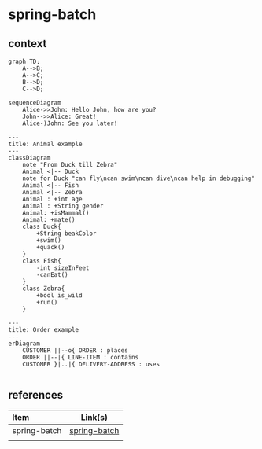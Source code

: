 # spring-batch

## context  


```mermaid
graph TD;
    A-->B;
    A-->C;
    B-->D;
    C-->D;
```



```mermaid
sequenceDiagram
    Alice->>John: Hello John, how are you?
    John-->>Alice: Great!
    Alice-)John: See you later!
```


```mermaid
---
title: Animal example
---
classDiagram
    note "From Duck till Zebra"
    Animal <|-- Duck
    note for Duck "can fly\ncan swim\ncan dive\ncan help in debugging"
    Animal <|-- Fish
    Animal <|-- Zebra
    Animal : +int age
    Animal : +String gender
    Animal: +isMammal()
    Animal: +mate()
    class Duck{
        +String beakColor
        +swim()
        +quack()
    }
    class Fish{
        -int sizeInFeet
        -canEat()
    }
    class Zebra{
        +bool is_wild
        +run()
    }

```

```mermaid
---
title: Order example
---
erDiagram
    CUSTOMER ||--o{ ORDER : places
    ORDER ||--|{ LINE-ITEM : contains
    CUSTOMER }|..|{ DELIVERY-ADDRESS : uses
```

```mermaid

```


## references

| Item | Link(s) |
| :--- | ------- |
|  spring-batch    |  [spring-batch](https://github.com/rock-hu/technology_radar/blob/master/docs/spring-batch.md)       |
|||